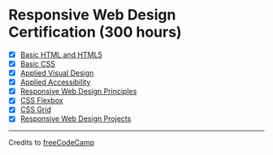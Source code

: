 # Responsive Web Design Certification (300 hours)

- [x] [Basic HTML and HTML5](./01-basic-html-and-html5/README.md)
- [x] [Basic CSS](./02-basic-css/README.md)
- [x] [Applied Visual Design](./03-applied-visual-design/README.md)
- [x] [Applied Accessibility](./04-applied-accessibility/README.md)
- [x] [Responsive Web Design Principles](./05-responsive-web-design-principles/README.md)
- [x] [CSS Flexbox](./06-css-flexbox/README.md)
- [x] [CSS Grid](./07-css-grid/README.md)
- [x] [Responsive Web Design Projects](./08-responsive-web-design-projects/README.md)

---

Credits to [freeCodeCamp](https://www.freecodecamp.org/)
